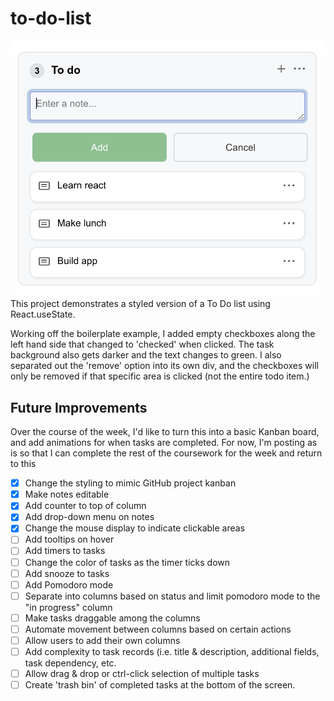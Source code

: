 # to-do-list

![Todo List Screenshot](https://github.com/jayeclark/to-do-list/blob/main/todo-screenshot.png?raw=true)
This project demonstrates a styled version of a To Do list using React.useState.

Working off the boilerplate example, I added empty checkboxes along the left hand side that changed to 'checked' when clicked. The task background also gets darker and the text changes to green. I also separated out the 'remove' option into its own div, and the checkboxes will only be removed if that specific area is clicked (not the entire todo item.)

## Future Improvements
Over the course of the week, I'd like to turn this into a basic Kanban board, and add animations for when tasks are completed. For now, I'm posting as is so that I can complete the rest of the coursework for the week and return to this  
- [X] Change the styling to mimic GitHub project kanban  
- [X] Make notes editable  
- [X] Add counter to top of column  
- [X] Add drop-down menu on notes  
- [X] Change the mouse display to indicate clickable areas  
- [ ] Add tooltips on hover  
- [ ] Add timers to tasks  
- [ ] Change the color of tasks as the timer ticks down  
- [ ] Add snooze to tasks  
- [ ] Add Pomodoro mode  
- [ ] Separate into columns based on status and limit pomodoro mode to the "in progress" column  
- [ ] Make tasks draggable among the columns  
- [ ] Automate movement between columns based on certain actions  
- [ ] Allow users to add their own columns  
- [ ] Add complexity to task records (i.e. title & description, additional fields, task dependency, etc.  
- [ ] Allow drag & drop or ctrl-click selection of multiple tasks  
- [ ] Create 'trash bin' of completed tasks at the bottom of the screen.  
